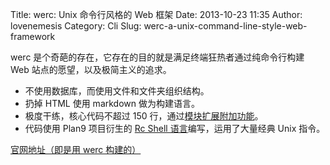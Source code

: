 Title: werc: Unix 命令行风格的 Web 框架
Date: 2013-10-23 11:35
Author: lovenemesis
Category: Cli
Slug: werc-a-unix-command-line-style-web-framework

werc 是个奇葩的存在，它存在的目的就是满足终端狂热者通过纯命令行构建 Web
站点的愿望，以及极简主义的追求。

-   不使用数据库，而使用文件和文件夹组织结构。
-   扔掉 HTML 使用 markdown 做为构建语言。
-   极度干练，核心代码不超过 150
    行，通过[模块扩展附加功能](http://werc.cat-v.org/apps/)。
-   代码使用 Plan9 项目衍生的 [Rc Shell
    语言](http://doc.cat-v.org/plan_9/4th_edition/papers/rc)编写，运用了大量经典
    Unix 指令。

[官网地址（即是用 werc 构建的）](http://werc.cat-v.org/)
